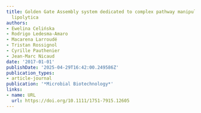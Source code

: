 ```yaml
---
title: Golden Gate Assembly system dedicated to complex pathway manipulation in Yarrowia
  lipolytica
authors:
- Ewelina Celińska
- Rodrigo Ledesma‐Amaro
- Macarena Larroudé
- Tristan Rossignol
- Cyrille Pauthenier
- Jean‐Marc Nicaud
date: '2017-01-01'
publishDate: '2025-04-29T16:42:00.249586Z'
publication_types:
- article-journal
publication: '*Microbial Biotechnology*'
links:
- name: URL
  url: https://doi.org/10.1111/1751-7915.12605
---
```

